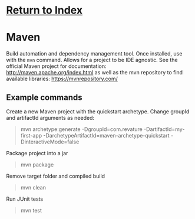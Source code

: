 # [Return to Index](/README.md)
# Maven 
Build automation and dependency management tool. Once installed, use with the `mvn` command. Allows for a project to be IDE agnostic. See the official Maven project for documentation: http://maven.apache.org/index.html as well as the mvn repository to find available libraries: https://mvnrepository.com/

## Example commands
Create a new Maven project with the quickstart archetype. Change groupId and artifactId arguments as needed:
>mvn archetype:generate -DgroupId=com.revature -DartifactId=my-first-app -DarchetypeArtifactId=maven-archetype-quickstart -DinteractiveMode=false

Package project into a jar
>mvn package

Remove target folder and compiled build
>mvn clean

Run JUnit tests
>mvn test